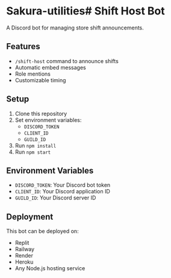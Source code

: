 # Sakura-utilities# Shift Host Bot

A Discord bot for managing store shift announcements.

## Features

- `/shift-host` command to announce shifts
- Automatic embed messages
- Role mentions
- Customizable timing

## Setup

1. Clone this repository
2. Set environment variables:
   - `DISCORD_TOKEN`
   - `CLIENT_ID` 
   - `GUILD_ID`
3. Run `npm install`
4. Run `npm start`

## Environment Variables

- `DISCORD_TOKEN`: Your Discord bot token
- `CLIENT_ID`: Your Discord application ID
- `GUILD_ID`: Your Discord server ID

## Deployment

This bot can be deployed on:
- Replit
- Railway
- Render
- Heroku
- Any Node.js hosting service
